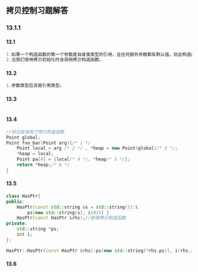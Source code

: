 ## 拷贝控制习题解答
### 13.1.1

#### 13.1
```c++
1.如果一个构造函数的第一个参数是自身类类型的引用，且任何额外参数都有默认值，则此构造函数是拷贝构造函数。
2.当我们使用拷贝初始化时会调用拷贝构造函数。
```
#### 13.2
```c++
1.参数类型应该是引用类型。
```
#### 13.3
```c++

```
#### 13.4
```c++
//标记处调用了拷贝构造函数
Point global;
Point foo_bar(Point arg){/* 1 */
    Point local = arg /* 2 */ , *heap = new Point(global)/* 3 */;
    *heap = local;
    Point pa[4] = {local/* 4 */, *heap/* 5 */};
    return *heap;/* 6 */
}
```
#### 13.5
```c++
class HasPtr{
public:
    HasPtr(const std::string &s = std::string()):\
        ps(new std::string(s), i(0)){ }
    HasPtr(const HasPtr &rhs);//新增拷贝构造函数
private:
    std::string *ps;
    int i;
};

HasPtr::HasPtr(const HasPtr &rhs):ps(new std::string(*rhs.ps)), i(rhs.i){ }

```
#### 13.6
```c++

```